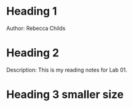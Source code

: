 # Heading 1
Author: Rebecca Childs
# Heading 2
Description: This is my reading notes for Lab 01.
# Heading 3  smaller size
